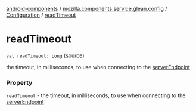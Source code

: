 [android-components](../../index.md) / [mozilla.components.service.glean.config](../index.md) / [Configuration](index.md) / [readTimeout](./read-timeout.md)

# readTimeout

`val readTimeout: `[`Long`](https://kotlinlang.org/api/latest/jvm/stdlib/kotlin/-long/index.html) [(source)](https://github.com/mozilla-mobile/android-components/blob/master/components/service/glean/src/main/java/mozilla/components/service/glean/config/Configuration.kt#L33)

the timeout, in milliseconds, to use when connecting to
    the [serverEndpoint](server-endpoint.md)

### Property

`readTimeout` - the timeout, in milliseconds, to use when connecting to
    the [serverEndpoint](server-endpoint.md)
